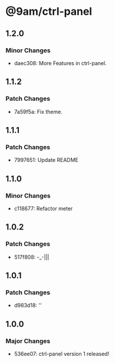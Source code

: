 # @9am/ctrl-panel

## 1.2.0

### Minor Changes

-   daec308: More Features in ctrl-panel.

## 1.1.2

### Patch Changes

-   7a59f5a: Fix theme.

## 1.1.1

### Patch Changes

-   7997651: Update README

## 1.1.0

### Minor Changes

-   c118677: Refactor meter

## 1.0.2

### Patch Changes

-   517f808: -\_-|||

## 1.0.1

### Patch Changes

-   d983d18: ''

## 1.0.0

### Major Changes

-   536ee07: ctrl-panel version 1 released!

